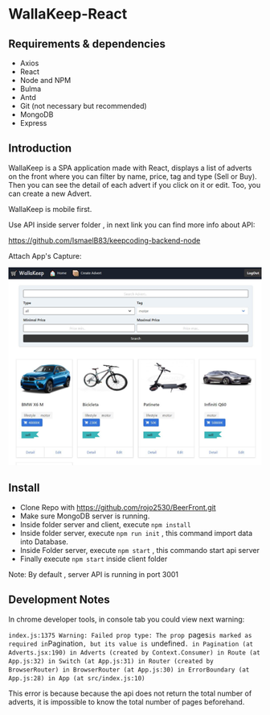 # WallaKeep-React

## Requirements & dependencies 

* Axios
* React
* Node and NPM
* Bulma
* Antd
* Git (not necessary but recommended)
* MongoDB
* Express

## Introduction

WallaKeep is a SPA application made with React, displays a list of adverts on the front where you can filter by name, price, tag and type (Sell or Buy). 
Then you can see the detail of each advert if you click on it or edit.
Too, you can create a new Advert.

WallaKeep is mobile first.

Use API inside server folder , in next link you can find more info about API:

https://github.com/IsmaelB83/keepcoding-backend-node

Attach App's Capture:

![Alt text](https://github.com/rojo2530/WallaKeep-React/blob/master/Captura2.JPG)

## Install

* Clone Repo with https://github.com/rojo2530/BeerFront.git
* Make sure MongoDB server is running.
* Inside folder server and client, execute `npm install`
* Inside folder server, execute `npm run init` , this command import data into Database.
* Inside Folder server, execute `npm start` , this commando start api server
* Finally execute `npm start` inside client folder

Note: By default , server API is running in port 3001

## Development Notes

In chrome developer tools, in console tab you could view next warning:

`index.js:1375 Warning: Failed prop type: The prop `pages` is marked as required in `Pagination`, but its value is `undefined`.
    in Pagination (at Adverts.jsx:190)
    in Adverts (created by Context.Consumer)
    in Route (at App.js:32)
    in Switch (at App.js:31)
    in Router (created by BrowserRouter)
    in BrowserRouter (at App.js:30)
    in ErrorBoundary (at App.js:28)
    in App (at src/index.js:10)`
    
This error is because because the api does not return the total number of adverts, it is impossible to know the total number of pages beforehand.
